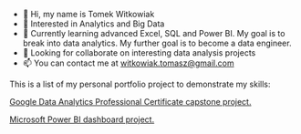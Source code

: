 - 👋 Hi, my name is Tomek Witkowiak
- 👀 Interested in Analytics and Big Data
- 🌱 Currently learning advanced Excel, SQL and Power BI. My goal is to break into data analytics. My further goal is to become a data engineer.
- 💞️ Looking for collaborate on interesting data analysis projects
- 📫 You can contact me at witkowiak.tomasz@gmail.com

This is a list of my personal portfolio project to demonstrate my skills:

[Google Data Analytics Professional Certificate capstone project.](https://www.kaggle.com/code/tomekwitkowiak/employee-attrition-google-certificate-case-study)

[Microsoft Power BI dashboard project.](https://drive.google.com/file/d/1OG9hvgrOjUJ0oq9hareVKEoPDvCXtzIu/view?usp=share_link)
<!---
TWitkowiak/TWitkowiak is a ✨ special ✨ repository because its `README.md` (this file) appears on your GitHub profile.
You can click the Preview link to take a look at your changes.
--->
